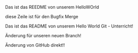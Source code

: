 
Das ist das REEDME von unserem HelloWOrld

diese Zeile ist für den Bugfix Merge

Das ist das README von unserem Hello World Git - Unterricht!

Änderung für unseren neuen Branch!

Änderung von GitHub direkt!!
